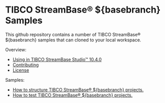 # TIBCO StreamBase&reg; ${basebranch} Samples

This github repository contains a number of TIBCO StreamBase&reg; ${basebranch} samples that can cloned to your local workspace.

Overview:

* [Using in TIBCO StreamBase Studio&trade; 10.4.0](docs/studio.md)
* [Contributing](docs/contributing.md)
* [License](docs/LICENSE)

Samples:

* [How to structure TIBCO StreamBase&reg; ${basebranch} projects.](structure)
* [How to test TIBCO StreamBase&reg; ${basebranch} projects.](testing)
